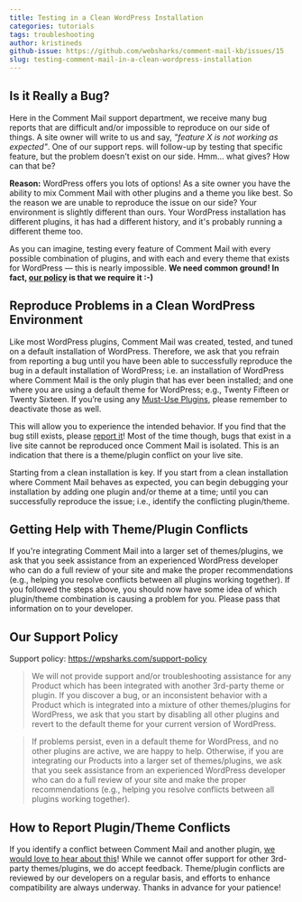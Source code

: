 ```yaml
---
title: Testing in a Clean WordPress Installation
categories: tutorials
tags: troubleshooting
author: kristineds
github-issue: https://github.com/websharks/comment-mail-kb/issues/15
slug: testing-comment-mail-in-a-clean-wordpress-installation
---
```


## Is it Really a Bug?

Here in the Comment Mail support department, we receive many bug reports that are difficult and/or impossible to reproduce on our side of things. A site owner will write to us and say, _"feature X is not working as expected"_. One of our support reps. will follow-up by testing that specific feature, but the problem doesn't exist on our side. Hmm... what gives? How can that be?

**Reason:** WordPress offers you lots of options! As a site owner you have the ability to mix Comment Mail with other plugins and a theme you like best. So the reason we are unable to reproduce the issue on our side? Your environment is slightly different than ours. Your WordPress installation has different plugins, it has had a different history, and it's probably running a different theme too.

As you can imagine, testing every feature of Comment Mail with every possible combination of plugins, and with each and every theme that exists for WordPress — this is nearly impossible. **We need common ground! In fact, [our policy](https://wpsharks.com/support-policy) is that we require it :-)**

## Reproduce Problems in a Clean WordPress Environment

Like most WordPress plugins, Comment Mail was created, tested, and tuned on a default installation of WordPress. Therefore, we ask that you refrain from reporting a bug until you have been able to successfully reproduce the bug in a default installation of WordPress; i.e. an installation of WordPress where Comment Mail is the only plugin that has ever been installed; and one where you are using a default theme for WordPress; e.g., Twenty Fifteen or Twenty Sixteen. If you’re using any [Must-Use Plugins](http://codex.wordpress.org/Must_Use_Plugins), please remember to deactivate those as well.

This will allow you to experience the intended behavior. If you find that the bug still exists, please [report it](https://github.com/websharks/comment-mail/issues)! Most of the time though, bugs that exist in a live site cannot be reproduced once Comment Mail is isolated. This is an indication that there is a theme/plugin conflict on your live site.

Starting from a clean installation is key. If you start from a clean installation where Comment Mail behaves as expected, you can begin debugging your installation by adding one plugin and/or theme at a time; until you can successfully reproduce the issue; i.e., identify the conflicting plugin/theme.

## Getting Help with Theme/Plugin Conflicts

If you're integrating Comment Mail into a larger set of themes/plugins, we ask that you seek assistance from an experienced WordPress developer who can do a full review of your site and make the proper recommendations (e.g., helping you resolve conflicts between all plugins working together). If you followed the steps above, you should now have some idea of which plugin/theme combination is causing a problem for you. Please pass that information on to your developer.

## Our Support Policy

Support policy: <https://wpsharks.com/support-policy>

> We will not provide support and/or troubleshooting assistance for any Product which has been integrated with another 3rd-party theme or plugin. If you discover a bug, or an inconsistent behavior with a Product which is integrated into a mixture of other themes/plugins for WordPress, we ask that you start by disabling all other plugins and revert to the default theme for your current version of WordPress.

> If problems persist, even in a default theme for WordPress, and no other plugins are active, we are happy to help. Otherwise, if you are integrating our Products into a larger set of themes/plugins, we ask that you seek assistance from an experienced WordPress developer who can do a full review of your site and make the proper recommendations (e.g., helping you resolve conflicts between all plugins working together).

## How to Report Plugin/Theme Conflicts

If you identify a conflict between Comment Mail and another plugin, [we would love to hear about this](https://github.com/websharks/comment-mail/issues)! While we cannot offer support for other 3rd-party themes/plugins, we do accept feedback. Theme/plugin conflicts are reviewed by our developers on a regular basis, and efforts to enhance compatibility are always underway. Thanks in advance for your patience!
